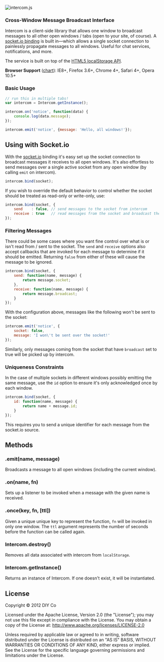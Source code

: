 ![intercom.js](https://raw.github.com/diy/intercom.js/master/logo.png)

### Cross-Window Message Broadcast Interface

Intercom is a client-side library that allows one window to broadcast messages to all other open windows / tabs (open to your site, of course). A [socket.io binding](#using-with-socketio) is built in—which allows a single socket connection to painlessly propagate messages to all windows. Useful for chat services, notifications, and more.

The service is built on top of the [HTML5 localStorage API](http://www.w3.org/TR/webstorage/#the-localstorage-attribute).

**Browser Support** ([chart](http://caniuse.com/#search=webstorage)):
IE8+, Firefox 3.6+, Chrome 4+, Safari 4+, Opera 10.5+

### Basic Usage

```javascript
// run this in multiple tabs!
var intercom = Intercom.getInstance();

intercom.on('notice', function(data) {
	console.log(data.message);
});

intercom.emit('notice', {message: 'Hello, all windows!'});
```

## Using with Socket.io

With the [socket.io](http://socket.io/) binding it's easy set up the socket connection to broadcast messages it receives to all open windows. It's also effortless to send messages over a single active socket from any open window (by calling `emit` on intercom).

```javascript
intercom.bind(socket);
```

If you wish to override the default behavior to control whether the socket should be treated as read-only or write-only, use:

```javascript
intercom.bind(socket, {
	send    : false, // send messages to the socket from intercom
	receive : true   // read messages from the socket and broadcast them over intercom
});
```

### Filtering Messages

There could be some cases where you want fine control over what is or isn't read from / sent to the socket. The `send` and `receive` options also accept callbacks that are invoked for each message to determine if it should be emitted. Returning `false` from either of these will cause the message to be ignored.

```javascript
intercom.bind(socket, {
	send: function(name, message) {
		return message.socket;
	},
	receive: function(name, message) {
		return message.broadcast;
	}
});
```

With the configuration above, messages like the following won't be sent to the socket:

```javascript
intercom.emit('notice', {
	socket: false,
	message: 'I won\'t be sent over the socket!'
});
```

Similarly, only messages coming from the socket that have `broadcast` set to true will be picked up by intercom.

### Uniqueness Constraints

In the case of multiple sockets in different windows possibly emitting the same message, use
the `id` option to ensure it's only acknowledged once by each window.

```javascript
intercom.bind(socket, {
	id: function(name, message) {
		return name + message.id;
	}
});
```

This requires you to send a unique identifier for each message from the socket.io source.

## Methods

### .emit(name, message)

Broadcasts a message to all open windows (including the current window).

### .on(name, fn)

Sets up a listener to be invoked when a message with the given name is received.

### .once(key, fn, [ttl])

Given a unique unique key to represent the function, `fn` will be invoked in only one window. The `ttl` argument represents the number of seconds before the function can be called again.

### Intercom.destroy()

Removes all data associated with intercom from `localStorage`.

### Intercom.getInstance()

Returns an instance of Intercom. If one doesn't exist, it will be instantiated.

## License

Copyright &copy; 2012 DIY Co

Licensed under the Apache License, Version 2.0 (the "License"); you may not use this file except in compliance with the License. You may obtain a copy of the License at: http://www.apache.org/licenses/LICENSE-2.0

Unless required by applicable law or agreed to in writing, software distributed under the License is distributed on an "AS IS" BASIS, WITHOUT WARRANTIES OR CONDITIONS OF ANY KIND, either express or implied. See the License for the specific language governing permissions and limitations under the License.
